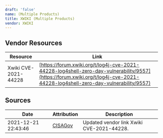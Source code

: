 ```yaml
---
draft: 'false'
name: (Multiple Products)
title: XWIKI (Multiple Products)
vendor: XWIKI
---
```


## Vendor Resources
| Resource | Link |
| --- | --- |
| Xwiki CVE-2021-44228 | [https://forum.xwiki.org/t/log4j-cve-2021-44228-log4shell-zero-day-vulnerability/9557](https://forum.xwiki.org/t/log4j-cve-2021-44228-log4shell-zero-day-vulnerability/9557) |



## Sources
| Date | Attribution | Description |
| --- | --- | --- |
| 2021-12-21 22:43:46 | [CISAGov](https://raw.githubusercontent.com/cisagov/log4j-affected-db/develop/README.md) | Updated vendor link Xwiki CVE-2021-44228.  |
